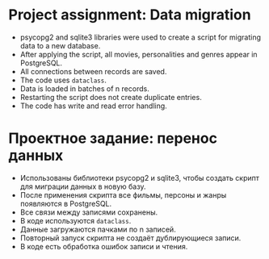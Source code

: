 # Project assignment: Data migration
- psycopg2 and sqlite3 libraries were used to create a script for migrating data to a new database.
- After applying the script, all movies, personalities and genres appear in PostgreSQL.
- All connections between records are saved.
- The code uses `dataclass`.
- Data is loaded in batches of n records.
- Restarting the script does not create duplicate entries.
- The code has write and read error handling.

# Проектное задание: перенос данных
- Использованы библиотеки psycopg2 и sqlite3, чтобы создать скрипт для миграции данных в новую базу.
- После применения скрипта все фильмы, персоны и жанры появляются в PostgreSQL.  
- Все связи между записями сохранены. 
- В коде используются `dataclass`.
- Данные загружаются пачками по n записей.
- Повторный запуск скрипта не создаёт дублирующиеся записи.
- В коде есть обработка ошибок записи и чтения.
